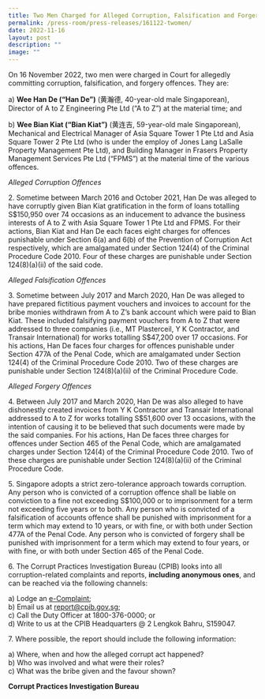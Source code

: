```yaml
---
title: Two Men Charged for Alleged Corruption, Falsification and Forgery Offences
permalink: /press-room/press-releases/161122-twomen/
date: 2022-11-16
layout: post
description: ""
image: ""
---
```

On 16 November 2022, two men were charged in Court for allegedly committing corruption, falsification, and forgery offences. They are:

a) **Wee Han De (“Han De”)** (黄瀚德, 40-year-old male Singaporean), Director of A to Z Engineering Pte Ltd (“A to Z”) at the material time; and

b) **Wee Bian Kiat (“Bian Kiat”)** (黄连吉, 59-year-old male Singaporean), Mechanical and Electrical Manager of Asia Square Tower 1 Pte Ltd and Asia Square Tower 2 Pte Ltd (who is under the employ of Jones Lang LaSalle Property Management Pte Ltd), and Building Manager in Frasers Property Management Services Pte Ltd (“FPMS”) at the material time of the various offences.

*Alleged Corruption Offences*

2\. Sometime between March 2016 and October 2021, Han De was alleged to have corruptly given Bian Kiat gratification in the form of loans totalling S$150,950 over 74 occasions as an inducement to advance the business interests of A to Z with Asia Square Tower 1 Pte Ltd and FPMS. For their actions, Bian Kiat and Han De each faces eight charges for offences punishable under Section 6(a) and 6(b) of the Prevention of Corruption Act respectively, which are amalgamated under Section 124(4) of the Criminal Procedure Code 2010. Four of these charges are punishable under Section 124(8)(a)(ii) of the said code.

*Alleged Falsification Offences*

3\. Sometime between July 2017 and March 2020, Han De was alleged to have prepared fictitious payment vouchers and invoices to account for the bribe monies withdrawn from A to Z’s bank account which were paid to Bian Kiat. These included falsifying payment vouchers from A to Z that were addressed to three companies (i.e., MT Plasterceil, Y K Contractor, and Transair International) for works totalling S$47,200 over 17 occasions. For his actions, Han De faces four charges for offences punishable under Section 477A of the Penal Code, which are amalgamated under Section 124(4) of the Criminal Procedure Code 2010. Two of these charges are punishable under Section 124(8)(a)(ii) of the Criminal Procedure Code.

*Alleged Forgery Offences*

4\. Between July 2017 and March 2020, Han De was also alleged to have dishonestly created invoices from Y K Contractor and Transair International addressed to A to Z for works totalling S$51,600 over 13 occasions, with the intention of causing it to be believed that such documents were made by the said companies. For his actions, Han De faces three charges for offences under Section 465 of the Penal Code, which are amalgamated charges under Section 124(4) of the Criminal Procedure Code 2010. Two of these charges are punishable under Section 124(8)(a)(ii) of the Criminal Procedure Code.

5\. Singapore adopts a strict zero-tolerance approach towards corruption. Any person who is convicted of a corruption offence shall be liable on conviction to a fine not exceeding S$100,000 or to imprisonment for a term not exceeding five years or to both. Any person who is convicted of a falsification of accounts offence shall be punished with imprisonment for a term which may extend to 10 years, or with fine, or with both under Section 477A of the Penal Code. Any person who is convicted of forgery shall be punished with imprisonment for a term which may extend to four years, or with fine, or with both under Section 465 of the Penal Code.

6\. The Corrupt Practices Investigation Bureau (CPIB) looks into all corruption-related
complaints and reports, **including anonymous ones**, and can be reached via the
following channels:

a) Lodge an [e-Complaint](/e-services/e-complaint-for-corrupt-conduct);<br>
b) Email us at <a class="spamspan" href="mailto:report@cpib.gov.sg">report@cpib.gov.sg</a>;<br />
c) Call the Duty Officer at 1800-376-0000; or<br />
d) Write to us at the CPIB Headquarters @ 2 Lengkok Bahru, S159047.

7\. Where possible, the report should include the following information:

a) Where, when and how the alleged corrupt act happened?<br />
b) Who was involved and what were their roles?<br />
c) What was the bribe given and the favour shown?

**Corrupt Practices Investigation Bureau**